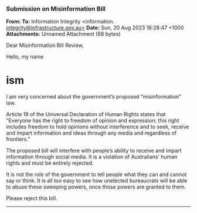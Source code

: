 ### Submission on Misinformation Bill

**From:**
**To:** Information Integrity <information. [integrity@infrastructure.gov.au>](mailto:information._integrity@infrastructure.gov.au)
**Date:** Sun, 20 Aug 2023 16:28:47 +1000
**Attachments:** Unnamed Attachment (68 bytes)

Dear Misinformation Bill Review,

Hello, my name
# ism

I am very concerned about the government’s proposed “misinformation” law.

Article 19 of the Universal Declaration of Human Rights states that “Everyone has the right to freedom of opinion and
expression; this right includes freedom to hold opinions without interference and to seek, receive and impart
information and ideas through any media and regardless of frontiers.”

The proposed bill will interfere with people’s ability to receive and impart information through social media. It is a
violation of Australians’ human rights and must be entirely rejected.

It is not the role of the government to tell people what they can and cannot say or think. It is all too easy to see how
unelected bureaucrats will be able to abuse these sweeping powers, once those powers are granted to them.

Please reject this bill.


-----

